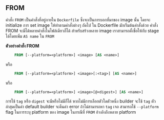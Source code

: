 ## FROM

คำสั่ง `FROM` เป็นคำสั่งที่อยู่ภายใน `Dockerfile` ซึ่งจะเป็นการบอกที่มาของ image นั้น โดยจะ initialize การ set image ให้ทำตามคำสั่งต่างๆ ถัดไป
ใน Dockerfile มักเริ่มต้นคำสั่งด้วย คำสั่ง FROM จะมีได้หลายคำสั่งในไฟล์เดียวก็ได้ สำหรับสร้างหลาย image เราสามารถตั้งชื่อให้กับ stage ได้โดยเพิ่ม
`AS name` ใน `FROM` 

**ตัวอย่างคำสั่ง FROM**

```dockerfile
    FROM [--platform=<platform>] <image> [AS <name>]
```
หรือ


```dockerfile
    FROM [--platform=<platform>] <image>[:<tag>] [AS <name>]
```

หรือ

```dockerfile
    FROM [--platform=<platform>] <image>[@<digest>] [AS <name>]

```
การใช้ `tag` หรือ `digest` จะมีหรือไม่มีก็ได้ หากไม่มีการเลือกตัวใดตัวหนึ่ง builder จะใช้ `tag` ตัวล่าสุดเป็นค่า default builder จะคืนค่า 
error ถ้าไม่สามารถหา `tag` เจอ
สามารถใช้ `--platform` flag ในการระบุ platform ของ image ในกรณีที่ `FROM` อ้างอิงถึงหลาย platform
